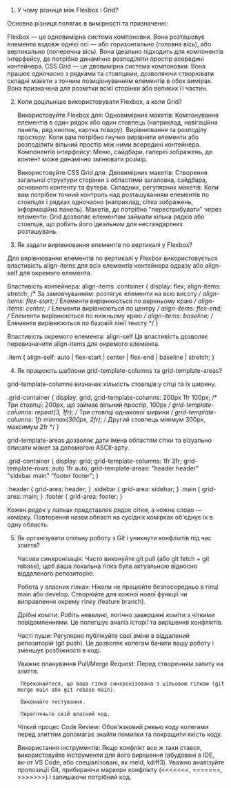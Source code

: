1. У чому різниця між Flexbox і Grid?

Основна різниця полягає в вимірності та призначенні:

Flexbox — це одновимірна система компоновки. Вона розташовує елементи вздовж однієї осі — або горизонтально (головна вісь), або вертикально (поперечна вісь). Вона ідеально підходить для компонентів інтерфейсу, де потрібно динамічно розподіляти простір всередині контейнера.
 CSS Grid — це двовимірна система компоновки. Вона працює одночасно з рядками та стовпцями, дозволяючи створювати складні макети з точним позиціонуванням елементів в обох вимірах. Вона призначена для розмітки всієї сторінки або великих її частин.


2. Коли доцільніше використовувати Flexbox, а коли Grid?

    Використовуйте Flexbox для:
Одновимірних макетів: Компонування елементів в один рядок або один стовпець (наприклад, навігаційна панель, ряд кнопок, картка товару).
Вирівнювання та розподілу простору: Коли вам потрібно гнучко вирівняти елементи або розподілити вільний простір між ними всередині контейнера.
Компонентів інтерфейсу: Меню, сайдбари, галереї зображень, де контент може динамічно змінювати розмір.

    Використовуйте CSS Grid для:
Двовимірних макетів: Створення загальної структури сторінки з областями заголовка, сайдбара, основного контенту та футера.
Складних, регулярних макетів: Коли вам потрібен точний контроль над розташуванням елементів по стовпцях і рядках одночасно (наприклад, сітка зображень, інформаційна панель).
Макетів, де потрібно "перестрибувати" через елементи: Grid дозволяє елементам займати кілька рядків або стовпців, що робить його ідеальним для нестандартних розташувань.


3. Як задати вирівнювання елементів по вертикалі у Flexbox?

Для вирівнювання елементів по вертикалі у Flexbox використовується властивість align-items для всіх елементів контейнера одразу або align-self для окремого елемента.

Властивість контейнера: align-items
.container {
  display: flex;
  align-items: stretch; /* За замовчуванням: розтягує елементи на всю висоту */
  align-items: flex-start; /* Елементи вирівнюються по верхньому краю */
  align-items: center;    /* Елементи вирівнюються по центру */
  align-items: flex-end;  /* Елементи вирівнюються по нижньому краю */
  align-items: baseline;  /* Елементи вирівнюються по базовій лінії тексту */
}

Властивість окремого елемента: align-self
Ця властивість дозволяє перевизначити align-items для окремого елемента.

.item {
  align-self: auto | flex-start | center | flex-end | baseline | stretch;
}


4. Як працюють шаблони grid-template-columns та grid-template-areas?

grid-template-columns визначає кількість стовпців у сітці та їх ширину.

.grid-container {
  display: grid;
  grid-template-columns: 200px 1fr 100px; /* Три стовпці: 200px, що займає вільний простір, 100px */
  grid-template-columns: repeat(3, 1fr); /* Три стовпці однакової ширини */
  grid-template-columns: 1fr minmax(300px, 2fr); /* Другий стовпець мінімум 300px, максимум 2fr */
}

grid-template-areas дозволяє дати імена областям сітки та візуально описати макет за допомогою ASCII-арту.

.grid-container {
  display: grid;
  grid-template-columns: 1fr 3fr;
  grid-template-rows: auto 1fr auto;
  grid-template-areas:
    "header header"
    "sidebar main"
    "footer footer";
}

.header { grid-area: header; }
.sidebar { grid-area: sidebar; }
.main { grid-area: main; }
.footer { grid-area: footer; }

Кожен рядок у лапках представляє рядок сітки, а кожне слово — комірку. Повторення назви області на сусідніх комірках об'єднує їх в одну область.


5. Як організувати спільну роботу з Git і уникнути конфліктів під час злиття?

    Часова синхронізація: Часто виконуйте git pull (або git fetch + git rebase), щоб ваша локальна гілка була актуальною відносно віддаленого репозиторію.

    Робота у власних гілках: Ніколи не працюйте безпосередньо в гілці main або develop. Створюйте для кожної нової функції чи виправлення окрему гілку (feature branch).

    Дрібні коміти: Робіть невеликі, логічно завершені коміти з чіткими повідомленнями. Це полегшує аналіз історії та вирішення конфліктів.

    Часті пуши: Регулярно публікуйте свої зміни в віддалений репозиторій (git push). Це дозволяє колегам бачити вашу роботу і зменшує розбіжності в коді.

    Уважне планування Pull/Merge Request: Перед створенням запиту на злиття:

        Переконайтеся, що ваша гілка синхронізована з цільовою гілкою (git merge main або git rebase main).

        Виконайте тестування.

        Перегляньте свій власний код.

    Чіткий процес Code Review: Обов'язковий ревью коду колегами перед злиттям допомагає знайти помилки та покращити якість коду.

    Використання інструментів: Якщо конфлікт все ж таки стався, використовуйте інструменти для його вирішення (вбудовані в IDE, як-от VS Code, або спеціалізовані, як meld, kdiff3). Уважно аналізуйте пропозиції Git, прибираючи маркери конфлікту (<<<<<<<, =======, >>>>>>>) і залишаючи потрібний код.
